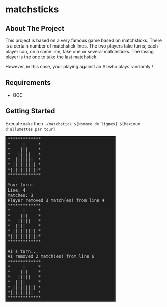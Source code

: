 # matchsticks

<!-- ABOUT THE PROJECT -->
## About The Project
This project is based on a very famous game based on matchsticks.
There is a certain number of matchstick lines.
The two players take turns; each player can, on a same line, take one or several matchsticks.
The losing player is the one to take the last matchstick.

However, in this case, your playing against an AI who plays randomly !

<!-- REQUIREMENTS -->
## Requirements
* GCC

<!-- GETTING STARTED -->
## Getting Started
Execute ```make``` then ```./matchstick $[Nombre de lignes] $[Maximum d'allumettes par tour]```

![MATCHSTICK](matchstick.png)
